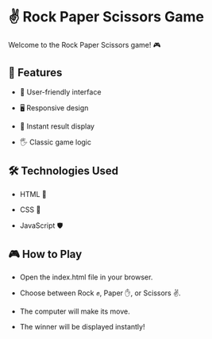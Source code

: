 # ✌️ Rock Paper Scissors Game
Welcome to the Rock Paper Scissors game! 🎮

## 🚀 Features
- 🎯 User-friendly interface

- 🖥️ Responsive design

- 🔄 Instant result display

- 🖐️ Classic game logic

## 🛠️ Technologies Used

- HTML 📝

- CSS 🎨

- JavaScript 🛡️

## 🎮 How to Play

- Open the index.html file in your browser.

- Choose between Rock ✊, Paper ✋, or Scissors ✌️.

- The computer will make its move.

- The winner will be displayed instantly!
